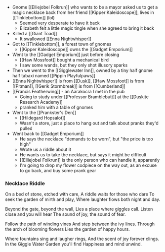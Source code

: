- Gnome [[Elliejobel Folkrun]] who wants to be a mayor asked us to get a magic necklace back from her friend [[Kipper Kaleidoscope]], lives in [[Tinklebottom]] (lol)
	- Seemed very desperate to have it back
	- Elizabeth felt a little magic tingle when she agreed to bring it back
- Killed a [[Giant Toad]]
	- It swallowed [[Enna Nightwhisper]]
- Got to [[Tinklebottom]], a forest town of gnomes
	- [[Kipper Kaleidoscope]] owns the [[Gadget Emporium]] 
- Went to the [[Gadget Emporium]] just before closing
	- [[Haw Mossfoot]] bought a mechanical bird
	- I saw some wands, but they only shot illusory sparks
- Then we went to the [[Gigglewater Inn]], owned by a tiny half gnome half tabaxi named [[Pippin Playfulpaws]] 
- [[Enna Nightwhisper]] is from [[Dusk]], [[Haw Mossfoot]] is from [[Pitman]], [[Gerik Stormbreak]] is from [[Cumberland]]
- [[Francis Featherwing]] - an Aarakocra I met in the pub
	- Going to study under [[Professor Bramblebutt]] at the [[Duskite Research Academy]]
	- pranked him with a table of gnomes
- Went to the [[Prankster's Den]]
	- [[Hildegard Hopsalot]]
	- Wasn't a store, just a place to hang out and talk about pranks they'd pulled
- Went back to [[Gadget Emporium]]
	- He says the necklace "demands to be worn", but "the price is too high"
	- Wrote us a riddle about it
	- He wants us to take the necklace, but says it might be difficult
	- [[Elliejobel Folkrun]] is the only person who can handle it, apparently
	- I'm going to drop my flower codpiece on the way out, as an excuse to go back, and buy some prank gear

### Necklace Riddle
On a bed of stone, etched with care,
A riddle waits for those who dare
To seek the garden of mirth and play,
Where laughter flows both night and day.

Beyond the gate, beyond the wall,
Lies a place where giggles call.
Listen close and you will hear
The sound of joy, the sound of fear.

Follow the path of winding vines
And step between the ivy lines.
Through the arch of blooming flowers
Lies the garden of happy hours.

Where fountains sing and laugher rings,
And the scent of joy forever clings.
In the Giggle Water Garden you'll find
Happiness and mind unwind.